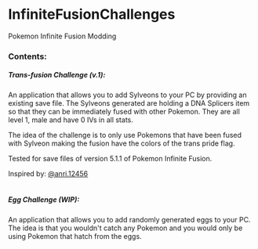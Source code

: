 # InfiniteFusionChallenges
Pokemon Infinite Fusion Modding

### Contents:

##### Trans-fusion Challenge (v.1):
An application that allows you to add Sylveons to your PC by providing an existing save file.
The Sylveons generated are holding a DNA Splicers item so that they can be immediately fused with other Pokemon.
They are all level 1, male and have 0 IVs in all stats.

The idea of the challenge is to only use Pokemons that have been fused with Sylveon
making the fusion have the colors of the trans pride flag.

Tested for save files of version 5.1.1 of Pokemon Infinite Fusion.

Inspired by: [@anri.12456](https://www.tiktok.com/@anri.12456?_t=8Yx3YXk4l6s&_r=1)
<br /><br />

##### Egg Challenge (WIP):
An application that allows you to add randomly generated eggs to your PC.
The idea is that you wouldn't catch any Pokemon and you would only be using Pokemon that hatch from the eggs.
